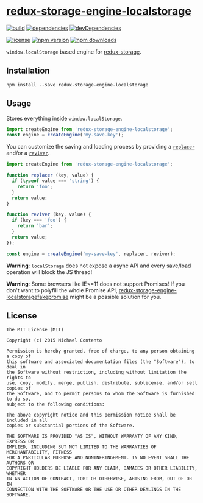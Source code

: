 # [redux-storage-engine-localstorage][]

[![build](https://travis-ci.org/michaelcontento/redux-storage-engine-localstorage.svg?branch=master)](https://travis-ci.org/michaelcontento/redux-storage-engine-localstorage)
[![dependencies](https://david-dm.org/michaelcontento/redux-storage-engine-localstorage.svg)](https://david-dm.org/michaelcontento/redux-storage-engine-localstorage)
[![devDependencies](https://david-dm.org/michaelcontento/redux-storage-engine-localstorage/dev-status.svg)](https://david-dm.org/michaelcontento/redux-storage-engine-localstorage#info=devDependencies)

[![license](https://img.shields.io/npm/l/redux-storage-engine-localstorage.svg?style=flat-square)](https://www.npmjs.com/package/redux-storage-engine-localstorage)
[![npm version](https://img.shields.io/npm/v/redux-storage-engine-localstorage.svg?style=flat-square)](https://www.npmjs.com/package/redux-storage-engine-localstorage)
[![npm downloads](https://img.shields.io/npm/dm/redux-storage-engine-localstorage.svg?style=flat-square)](https://www.npmjs.com/package/redux-storage-engine-localstorage)

`window.localStorage` based engine for [redux-storage][].

## Installation

    npm install --save redux-storage-engine-localstorage

## Usage

Stores everything inside `window.localStorage`.

```js
import createEngine from 'redux-storage-engine-localstorage';
const engine = createEngine('my-save-key');
```

You can customize the saving and loading process by providing a [`replacer`](https://developer.mozilla.org/en-US/docs/Web/JavaScript/Reference/Global_Objects/JSON/stringify#The_replacer_parameter) and/or a [`reviver`](https://developer.mozilla.org/en-US/docs/Web/JavaScript/Reference/Global_Objects/JSON/parse#Using_the_reviver_parameter).

```js
import createEngine from 'redux-storage-engine-localstorage';

function replacer (key, value) {
  if (typeof value === 'string') {
    return 'foo';
  }
  return value;
}

function reviver (key, value) {
  if (key === 'foo') {
    return 'bar';
  }
  return value;
});

const engine = createEngine('my-save-key', replacer, reviver);
```

**Warning**: `localStorage` does not expose a async API and every save/load
operation will block the JS thread!

**Warning**: Some browsers like IE<=11 does not support Promises! If you don't
want to polyfill the whole Promise API, [redux-storage-engine-localstoragefakepromise][]
might be a possible solution for you.

## License

    The MIT License (MIT)

    Copyright (c) 2015 Michael Contento

    Permission is hereby granted, free of charge, to any person obtaining a copy of
    this software and associated documentation files (the "Software"), to deal in
    the Software without restriction, including without limitation the rights to
    use, copy, modify, merge, publish, distribute, sublicense, and/or sell copies of
    the Software, and to permit persons to whom the Software is furnished to do so,
    subject to the following conditions:

    The above copyright notice and this permission notice shall be included in all
    copies or substantial portions of the Software.

    THE SOFTWARE IS PROVIDED "AS IS", WITHOUT WARRANTY OF ANY KIND, EXPRESS OR
    IMPLIED, INCLUDING BUT NOT LIMITED TO THE WARRANTIES OF MERCHANTABILITY, FITNESS
    FOR A PARTICULAR PURPOSE AND NONINFRINGEMENT. IN NO EVENT SHALL THE AUTHORS OR
    COPYRIGHT HOLDERS BE LIABLE FOR ANY CLAIM, DAMAGES OR OTHER LIABILITY, WHETHER
    IN AN ACTION OF CONTRACT, TORT OR OTHERWISE, ARISING FROM, OUT OF OR IN
    CONNECTION WITH THE SOFTWARE OR THE USE OR OTHER DEALINGS IN THE SOFTWARE.

  [redux-storage]: https://github.com/michaelcontento/redux-storage
  [redux-storage-engine-localstorage]: https://github.com/michaelcontento/redux-storage-engine-localstorage
  [redux-storage-engine-localstoragefakepromise]: https://github.com/michaelcontento/redux-storage-engine-localstoragefakepromise
